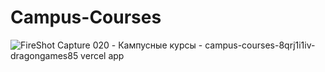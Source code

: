 # Campus-Courses
![FireShot Capture 020 - Кампусные курсы - campus-courses-8qrj1i1iv-dragongames85 vercel app](https://github.com/DragonGames85/Campus-Courses/assets/93976357/31946e1d-bef1-4ccd-8e3a-a8b96ff15058)
